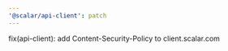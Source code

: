 ```yaml
---
'@scalar/api-client': patch
---
```


fix(api-client): add Content-Security-Policy to client.scalar.com
